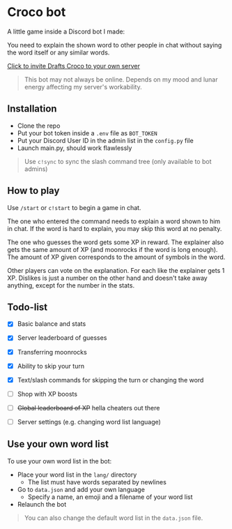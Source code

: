 # Croco bot

A little game inside a Discord bot I made:

You need to explain the shown word to other people in chat
without saying the word itself or any similar words.

[Click to invite Drafts Croco to your own server](https://discord.com/oauth2/authorize?client_id=1220419189593084044)

> This bot may not always be online. Depends on my mood and lunar energy affecting my server's workability.


## Installation

- Clone the repo
- Put your bot token inside a `.env` file as `BOT_TOKEN`
- Put your Discord User ID in the admin list in the `config.py` file
- Launch main.py, should work flawlessly

> Use `c!sync` to sync the slash command tree (only available to bot admins)


## How to play

Use `/start` or `c!start` to begin a game in chat.

The one who entered the command needs to explain a word shown to him in chat.
If the word is hard to explain, you may skip this word at no penalty.

The one who guesses the word gets some XP in reward. The explainer also gets the same amount of XP (and moonrocks if the word is long enough). The amount of XP given corresponds to the amount of symbols in the word.

Other players can vote on the explanation. For each like the explainer gets 1 XP. Dislikes is just a number on the other hand and doesn't take away anything, except for the number in the stats.


## Todo-list

- [x] Basic balance and stats
- [x] Server leaderboard of guesses
- [x] Transferring moonrocks
- [x] Ability to skip your turn
- [x] Text/slash commands for skipping the turn or changing the word 
- [ ] Shop with XP boosts
- [ ] ~~Global leaderboard of XP~~ hella cheaters out there
- [ ] Server settings (e.g. changing word list language)


## Use your own word list

To use your own word list in the bot:

- Place your word list in the `lang/` directory
  - The list must have words separated by newlines
- Go to `data.json` and add your own language
  - Specify a name, an emoji and a filename of your word list
- Relaunch the bot

> You can also change the default word list in the `data.json` file.